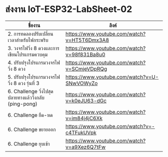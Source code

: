 # ส่งงาน IoT-ESP32-LabSheet-02

|ชื่องาน|ลิงค์|
|--|----|
| 2. การทดลองปรับเปลี่ยนเวลาสำหรับไฟกระพริบ | https://www.youtube.com/watch?v=HT5T6Dmx3A8
| 3. วงจรไฟวิ่ง 8 ดวงและการเขียนโปรแกรมควบคุม  | https://www.youtube.com/watch?v=98f831Ba8u0|
| 4. ปรับปรุงโปรแกรมวงจรไฟวิ่ง 8 ดวง     |  https://www.youtube.com/watch?v=SCmjeVDpRQg|
| 5. ปรับปรุงโปรแกรมวงจรไฟวิ่ง 8 ดวง รุ่นที่ 3 | https://www.youtube.com/watch?v=U-SNwVOWyZo|
|6. Challenge วิ่งไปสุดปลายทางแล้ววิ่งกลับ (ping-pong) | https://www.youtube.com/watch?v=k0eJU63-dGc|
| 6. Challenge ยืด-หด | https://www.youtube.com/watch?v=im84j4jC6Xk|
| 6. Challenge ขยายออก | https://www.youtube.com/watch?v=-c4TFukUVpk|
| 6. Challenge ยุบเข้า | https://www.youtube.com/watch?v=a9Xez6Q7tFw|

